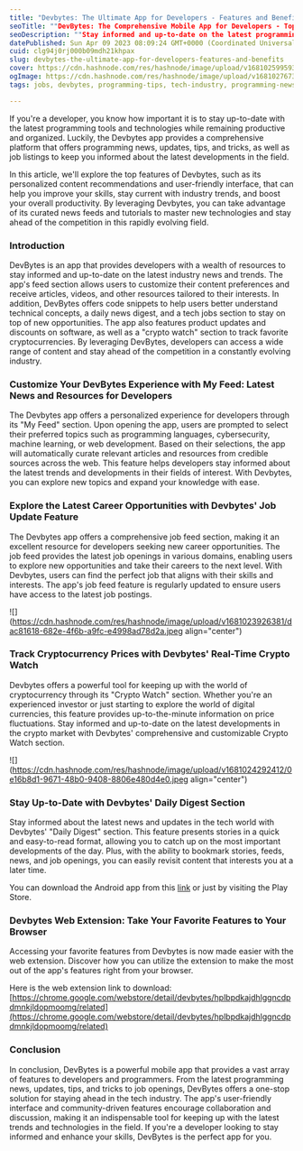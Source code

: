 ```yaml
---
title: "Devbytes: The Ultimate App for Developers - Features and Benefits"
seoTitle: ""DevBytes: The Comprehensive Mobile App for Developers - Top Features"
seoDescription: ""Stay informed and up-to-date on the latest programming tools and technologies with DevBytes, the comprehensive mobile app for developers. Discover its top"
datePublished: Sun Apr 09 2023 08:09:24 GMT+0000 (Coordinated Universal Time)
cuid: clg94j0rj000b09mdh21khpax
slug: devbytes-the-ultimate-app-for-developers-features-and-benefits
cover: https://cdn.hashnode.com/res/hashnode/image/upload/v1681025995939/6d947a39-848d-4f3e-94c2-040aa44aa7ba.jpeg
ogImage: https://cdn.hashnode.com/res/hashnode/image/upload/v1681027673733/f1a36097-87fe-42e4-8e84-038387853e11.jpeg
tags: jobs, devbytes, programming-tips, tech-industry, programming-news

---
```


If you're a developer, you know how important it is to stay up-to-date with the latest programming tools and technologies while remaining productive and organized. Luckily, the Devbytes app provides a comprehensive platform that offers programming news, updates, tips, and tricks, as well as job listings to keep you informed about the latest developments in the field.

In this article, we'll explore the top features of Devbytes, such as its personalized content recommendations and user-friendly interface, that can help you improve your skills, stay current with industry trends, and boost your overall productivity. By leveraging Devbytes, you can take advantage of its curated news feeds and tutorials to master new technologies and stay ahead of the competition in this rapidly evolving field.

### Introduction

DevBytes is an app that provides developers with a wealth of resources to stay informed and up-to-date on the latest industry news and trends. The app's feed section allows users to customize their content preferences and receive articles, videos, and other resources tailored to their interests. In addition, DevBytes offers code snippets to help users better understand technical concepts, a daily news digest, and a tech jobs section to stay on top of new opportunities. The app also features product updates and discounts on software, as well as a "crypto watch" section to track favorite cryptocurrencies. By leveraging DevBytes, developers can access a wide range of content and stay ahead of the competition in a constantly evolving industry.

### Customize Your DevBytes Experience with My Feed: Latest News and Resources for Developers

The Devbytes app offers a personalized experience for developers through its "My Feed" section. Upon opening the app, users are prompted to select their preferred topics such as programming languages, cybersecurity, machine learning, or web development. Based on their selections, the app will automatically curate relevant articles and resources from credible sources across the web. This feature helps developers stay informed about the latest trends and developments in their fields of interest. With Devbytes, you can explore new topics and expand your knowledge with ease.

### Explore the Latest Career Opportunities with Devbytes' Job Update Feature

The Devbytes app offers a comprehensive job feed section, making it an excellent resource for developers seeking new career opportunities. The job feed provides the latest job openings in various domains, enabling users to explore new opportunities and take their careers to the next level. With Devbytes, users can find the perfect job that aligns with their skills and interests. The app's job feed feature is regularly updated to ensure users have access to the latest job postings.

![](https://cdn.hashnode.com/res/hashnode/image/upload/v1681023926381/dac81618-682e-4f6b-a9fc-e4998ad78d2a.jpeg align="center")

### Track Cryptocurrency Prices with Devbytes' Real-Time Crypto Watch

Devbytes offers a powerful tool for keeping up with the world of cryptocurrency through its "Crypto Watch" section. Whether you're an experienced investor or just starting to explore the world of digital currencies, this feature provides up-to-the-minute information on price fluctuations. Stay informed and up-to-date on the latest developments in the crypto market with Devbytes' comprehensive and customizable Crypto Watch section.

![](https://cdn.hashnode.com/res/hashnode/image/upload/v1681024292412/0e16b8d1-9671-48b0-9408-8806e480d4e0.jpeg align="center")

### Stay Up-to-Date with Devbytes' Daily Digest Section

Stay informed about the latest news and updates in the tech world with Devbytes' "Daily Digest" section. This feature presents stories in a quick and easy-to-read format, allowing you to catch up on the most important developments of the day. Plus, with the ability to bookmark stories, feeds, news, and job openings, you can easily revisit content that interests you at a later time.

You can download the Android app from this [link](https://play.google.com/store/apps/details?id=com.candelalabs.devbytes&utm_source=website&pcampaignid=pcampaignidMKT-Other-global-all-co-prtnr-py-PartBadge-Mar2515-1) or just by visiting the Play Store.

### Devbytes Web Extension: Take Your Favorite Features to Your Browser

Accessing your favorite features from Devbytes is now made easier with the web extension. Discover how you can utilize the extension to make the most out of the app's features right from your browser.

Here is the web extension link to download: [https://chrome.google.com/webstore/detail/devbytes/hplbpdkajdhlggncdpdmnkjldopmoomg/related](https://chrome.google.com/webstore/detail/devbytes/hplbpdkajdhlggncdpdmnkjldopmoomg/related)

### **Conclusion**

In conclusion, DevBytes is a powerful mobile app that provides a vast array of features to developers and programmers. From the latest programming news, updates, tips, and tricks to job openings, DevBytes offers a one-stop solution for staying ahead in the tech industry. The app's user-friendly interface and community-driven features encourage collaboration and discussion, making it an indispensable tool for keeping up with the latest trends and technologies in the field. If you're a developer looking to stay informed and enhance your skills, DevBytes is the perfect app for you.
